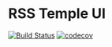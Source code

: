 # RSS Temple UI

[![Build Status](https://travis-ci.org/murrple-1/rss_temple_ui.svg?branch=master)](https://travis-ci.org/murrple-1/rss_temple_ui) [![codecov](https://codecov.io/gh/murrple-1/rss_temple_ui/branch/master/graph/badge.svg)](https://codecov.io/gh/murrple-1/rss_temple_ui)
